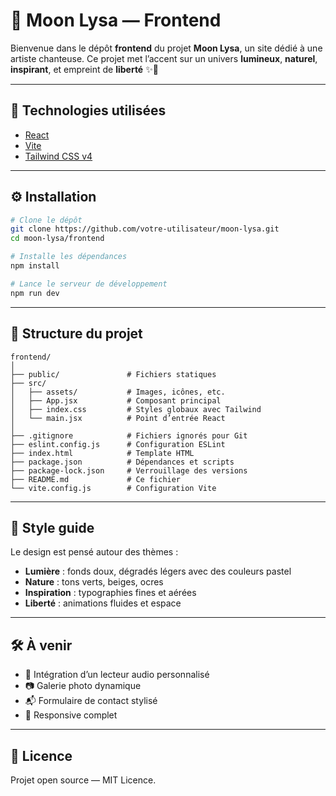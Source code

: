 # 🌙 Moon Lysa — Frontend

Bienvenue dans le dépôt **frontend** du projet **Moon Lysa**, un site dédié à une artiste chanteuse. Ce projet met l’accent sur un univers **lumineux**, **naturel**, **inspirant**, et empreint de **liberté** ✨🌿

---

## 🚀 Technologies utilisées

- [React](https://reactjs.org/)
- [Vite](https://vitejs.dev/)
- [Tailwind CSS v4](https://tailwindcss.com/)

---

## ⚙️ Installation

```bash
# Clone le dépôt
git clone https://github.com/votre-utilisateur/moon-lysa.git
cd moon-lysa/frontend

# Installe les dépendances
npm install

# Lance le serveur de développement
npm run dev
```

---

## 🧾 Structure du projet

```
frontend/
│
├── public/               # Fichiers statiques
├── src/
│   ├── assets/           # Images, icônes, etc.
│   ├── App.jsx           # Composant principal
│   ├── index.css         # Styles globaux avec Tailwind
│   └── main.jsx          # Point d’entrée React
│
├── .gitignore            # Fichiers ignorés pour Git
├── eslint.config.js      # Configuration ESLint
├── index.html            # Template HTML
├── package.json          # Dépendances et scripts
├── package-lock.json     # Verrouillage des versions
├── README.md             # Ce fichier
└── vite.config.js        # Configuration Vite
```

---

## 🌱 Style guide

Le design est pensé autour des thèmes :
- **Lumière** : fonds doux, dégradés légers avec des couleurs pastel
- **Nature** : tons verts, beiges, ocres
- **Inspiration** : typographies fines et aérées
- **Liberté** : animations fluides et espace

---

## 🛠 À venir

- 🎵 Intégration d’un lecteur audio personnalisé
- 📷 Galerie photo dynamique
- 📬 Formulaire de contact stylisé
- 📱 Responsive complet

---

## 📄 Licence

Projet open source — MIT Licence.
